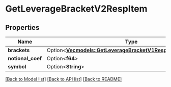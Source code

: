 # GetLeverageBracketV2RespItem

## Properties

Name | Type | Description | Notes
------------ | ------------- | ------------- | -------------
**brackets** | Option<[**Vec<models::GetLeverageBracketV1RespItemBracketsInner>**](GetLeverageBracketV1RespItem_brackets_inner.md)> |  | [optional]
**notional_coef** | Option<**f64**> |  | [optional]
**symbol** | Option<**String**> |  | [optional]

[[Back to Model list]](../README.md#documentation-for-models) [[Back to API list]](../README.md#documentation-for-api-endpoints) [[Back to README]](../README.md)


